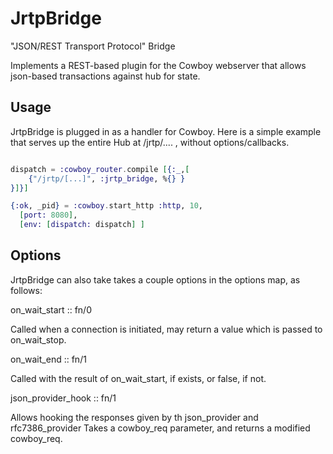 JrtpBridge
==========

"JSON/REST Transport Protocol" Bridge

Implements a REST-based plugin for the Cowboy webserver that allows json-based transactions against hub for state.

## Usage

JrtpBridge is plugged in as a handler for Cowboy.   Here is a simple example that serves up the entire Hub at /jrtp/.... , without options/callbacks.

```elixir

dispatch = :cowboy_router.compile [{:_,[
    {"/jrtp/[...]", :jrtp_bridge, %{} }
}]}]

{:ok, _pid} = :cowboy.start_http :http, 10,
  [port: 8080],
  [env: [dispatch: dispatch] ]
```

## Options

JrtpBridge can also take takes a couple options in the options map, as follows:

on_wait_start :: fn/0

Called when a connection is initiated, may return a value which is passed to on_wait_stop.

on_wait_end :: fn/1

Called with the result of on_wait_start, if exists, or false, if not.  

json_provider_hook :: fn/1

Allows hooking the responses given by th json_provider and rfc7386_provider Takes a cowboy_req parameter, and returns a modified cowboy_req.

